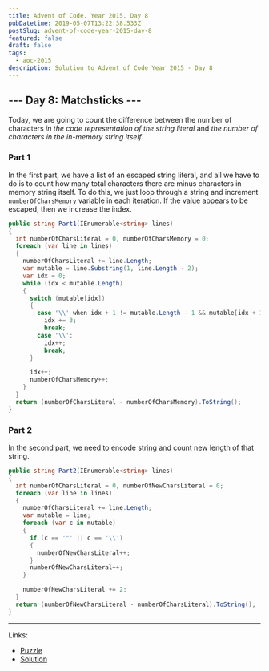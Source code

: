 ```yaml
---
title: Advent of Code. Year 2015. Day 8
pubDatetime: 2019-05-07T13:22:38.533Z
postSlug: advent-of-code-year-2015-day-8
featured: false
draft: false
tags:
  - aoc-2015
description: Solution to Advent of Code Year 2015 - Day 8
---
```


## --- Day 8: Matchsticks ---

Today, we are going to count the difference between the number of characters _in the code representation of the string literal_ and _the number of characters in the in-memory string itself_.

### Part 1

In the first part, we have a list of an escaped string literal, and all we have to do is to count how many total characters there are minus characters in-memory string itself. To do this, we just loop through a string and increment `numberOfCharsMemory` variable in each iteration. If the value appears to be escaped, then we increase the index.

```csharp
public string Part1(IEnumerable<string> lines)
{
  int numberOfCharsLiteral = 0, numberOfCharsMemory = 0;
  foreach (var line in lines)
  {
    numberOfCharsLiteral += line.Length;
    var mutable = line.Substring(1, line.Length - 2);
    var idx = 0;
    while (idx < mutable.Length)
    {
      switch (mutable[idx])
      {
        case '\\' when idx + 1 != mutable.Length - 1 && mutable[idx + 1] == 'x':
          idx += 3;
          break;
        case '\\':
          idx++;
          break;
      }

      idx++;
      numberOfCharsMemory++;
    }
  }
  return (numberOfCharsLiteral - numberOfCharsMemory).ToString();
}
```

### Part 2

In the second part, we need to encode string and count new length of that string.

```csharp
public string Part2(IEnumerable<string> lines)
{
  int numberOfCharsLiteral = 0, numberOfNewCharsLiteral = 0;
  foreach (var line in lines)
  {
    numberOfCharsLiteral += line.Length;
    var mutable = line;
    foreach (var c in mutable)
    {
      if (c == '"' || c == '\\')
      {
        numberOfNewCharsLiteral++;
      }
      numberOfNewCharsLiteral++;
    }

    numberOfNewCharsLiteral += 2;
  }
  return (numberOfNewCharsLiteral - numberOfCharsLiteral).ToString();
}
```

---

Links:

- [Puzzle](https://adventofcode.com/2015/day/8)
- [Solution](https://github.com/PDmatrix/advent-of-code/tree/master/CSharp/Solutions/2015/8)
